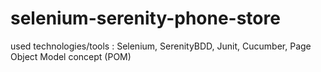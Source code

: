 # selenium-serenity-phone-store
used technologies/tools : Selenium, SerenityBDD, Junit, Cucumber, Page Object Model concept (POM)
